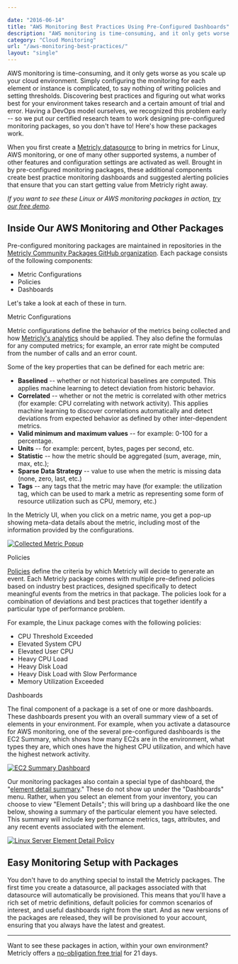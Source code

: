 ```yaml
---

date: "2016-06-14"
title: "AWS Monitoring Best Practices Using Pre-Configured Dashboards"
description: "AWS monitoring is time-consuming, and it only gets worse as you scale up your cloud environment. Luckily, we have these best practices to make life easier."
category: "Cloud Monitoring"
url: "/aws-monitoring-best-practices/"
layout: "single"
---
```


AWS monitoring is time-consuming, and it only gets worse as you scale up your cloud environment. Simply configuring the monitoring for each element or instance is complicated, to say nothing of writing policies and setting thresholds. Discovering best practices and figuring out what works best for your environment takes research and a certain amount of trial and error. Having a DevOps model ourselves, we recognized this problem early -- so we put our certified research team to work designing pre-configured monitoring packages, so you don't have to! Here's how these packages work.

When you first create a [Metricly datasource](https://www.metricly.com) to bring in metrics for Linux, AWS monitoring, or one of many other supported systems, a number of other features and configuration settings are activated as well. Brought in by pre-configured monitoring packages, these additional components create best practice monitoring dashboards and suggested alerting policies that ensure that you can start getting value from Metricly right away.

*If you want to see these Linux or AWS monitoring packages in action, [try our free demo](https://www.metricly.com/signup).*

Inside Our AWS Monitoring and Other Packages
--------------------------------------------

Pre-configured monitoring packages are maintained in repositories in the [Metricly Community Packages GitHub organization](https://github.com/netuitive-community-packages). Each package consists of the following components:

-   Metric Configurations
-   Policies
-   Dashboards

Let's take a look at each of these in turn.

Metric Configurations

Metric configurations define the behavior of the metrics being collected and how [Metricly's analytics](https://www.metricly.com/support/metrics/analytics) should be applied. They also define the formulas for any computed metrics; for example, an error rate might be computed from the number of calls and an error count.

Some of the key properties that can be defined for each metric are:

-   **Baselined** -- whether or not historical baselines are computed. This applies machine learning to detect deviation from historic behavior.
-   **Correlated** -- whether or not the metric is correlated with other metrics (for example: CPU correlating with network activity). This applies machine learning to discover correlations automatically and detect deviations from expected behavior as defined by other inter-dependent metrics.
-   **Valid minimum and maximum values** -- for example: 0-100 for a percentage.
-   **Units** -- for example: percent, bytes, pages per second, etc.
-   **Statistic** -- how the metric should be aggregated (sum, average, min, max, etc.);
-   **Sparse Data Strategy** -- value to use when the metric is missing data (none, zero, last, etc.)
-   **Tags** -- any tags that the metric may have (for example: the utilization tag, which can be used to mark a metric as representing some form of resource utilization such as CPU, memory, etc.)

In the Metricly UI, when you click on a metric name, you get a pop-up showing meta-data details about the metric, including most of the information provided by the configurations.

[![Collected Metric Popup](https://www.metricly.com/wp-content/uploads/2016/06/Collected-Metric-Popup.png)](https://www.metricly.com/wp-content/uploads/2016/06/Collected-Metric-Popup.png)

Policies

[Policies](https://www.metricly.com/support/events/policies) define the criteria by which Metricly will decide to generate an event. Each Metricly package comes with multiple pre-defined policies based on industry best practices, designed specifically to detect meaningful events from the metrics in that package. The policies look for a combination of deviations and best practices that together identify a particular type of performance problem.

For example, the Linux package comes with the following policies:

-   CPU Threshold Exceeded
-   Elevated System CPU
-   Elevated User CPU
-   Heavy CPU Load
-   Heavy Disk Load
-   Heavy Disk Load with Slow Performance
-   Memory Utilization Exceeded

Dashboards

The final component of a package is a set of one or more dashboards. These dashboards present you with an overall summary view of a set of elements in your environment. For example, when you activate a datasource for AWS monitoring, one of the several pre-configured dashboards is the EC2 Summary, which shows how many EC2s are in the environment, what types they are, which ones have the highest CPU utilization, and which have the highest network activity.

[![EC2 Summary Dashboard](https://www.metricly.com/wp-content/uploads/2016/06/EC2-Summary-Dashboard-1024x471.png)](https://www.metricly.com/wp-content/uploads/2016/06/EC2-Summary-Dashboard.png)

Our monitoring packages also contain a special type of dashboard, the "[element detail summary](https://www.metricly.com/support/inventory#element-detail-panel)." These do not show up under the "Dashboards" menu. Rather, when you select an element from your inventory, you can choose to view "Element Details"; this will bring up a dashboard like the one below, showing a summary of the particular element you have selected. This summary will include key performance metrics, tags, attributes, and any recent events associated with the element.

[![Linux Server Element Detail Policy](https://www.metricly.com/wp-content/uploads/2016/06/Linux-Server-Element-Detail-Policy-1024x481.jpg)](https://www.metricly.com/wp-content/uploads/2016/06/Linux-Server-Element-Detail-Policy.jpg)

Easy Monitoring Setup with Packages
-----------------------------------

You don't have to do anything special to install the Metricly packages. The first time you create a datasource, all packages associated with that datasource will automatically be provisioned. This means that you'll have a rich set of metric definitions, default policies for common scenarios of interest, and useful dashboards right from the start. And as new versions of the packages are released, they will be provisioned to your account, ensuring that you always have the latest and greatest.

* * * * *

Want to see these packages in action, within your own environment? Metricly offers a [no-obligation free trial](https://www.metricly.com/signup) for 21 days.
